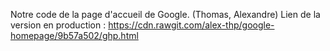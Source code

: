 Notre code de la page d'accueil de Google. (Thomas, Alexandre)
Lien de la version en production : https://cdn.rawgit.com/alex-thp/google-homepage/9b57a502/ghp.html
